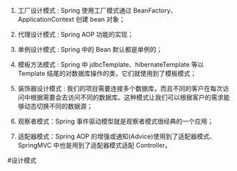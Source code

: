 1.  工厂设计模式 : Spring 使用工厂模式通过 BeanFactory、ApplicationContext 创建 bean 对象；
    
2.  代理设计模式 : Spring AOP 功能的实现；
    
3.  单例设计模式 : Spring 中的 Bean 默认都是单例的；
    
4.  模板方法模式 : Spring 中 jdbcTemplate、hibernateTemplate 等以 Template 结尾的对数据库操作的类，它们就使用到了模板模式；
    
5.  装饰器设计模式 : 我们的项目需要连接多个数据库，而且不同的客户在每次访问中根据需要会去访问不同的数据库。这种模式让我们可以根据客户的需求能够动态切换不同的数据源；
    
6.  观察者模式：Spring 事件驱动模型就是观察者模式很经典的一个应用；
    
7.  适配器模式：Spring AOP 的增强或通知(Advice)使用到了适配器模式、SpringMVC 中也是用到了适配器模式适配 Controller。

#设计模式